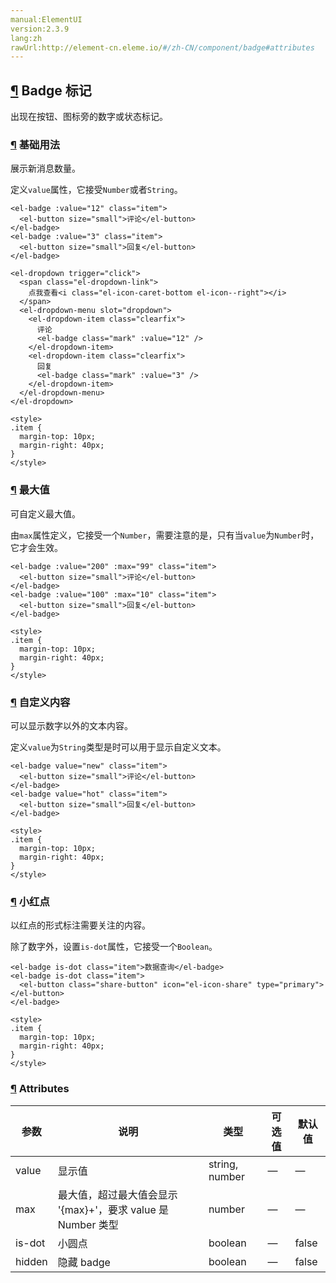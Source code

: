 ```yaml
---
manual:ElementUI
version:2.3.9
lang:zh
rawUrl:http://element-cn.eleme.io/#/zh-CN/component/badge#attributes
---
```



## [¶](%2048 "") Badge 标记<a name="badge-biao-ji"></a>


出现在按钮、图标旁的数字或状态标记。


### [¶](%1938 "") 基础用法<a name="ji-chu-yong-fa"></a>


展示新消息数量。



定义`value`属性，它接受`Number`或者`String`。



```
<el-badge :value="12" class="item">
  <el-button size="small">评论</el-button>
</el-badge>
<el-badge :value="3" class="item">
  <el-button size="small">回复</el-button>
</el-badge>

<el-dropdown trigger="click">
  <span class="el-dropdown-link">
    点我查看<i class="el-icon-caret-bottom el-icon--right"></i>
  </span>
  <el-dropdown-menu slot="dropdown">
    <el-dropdown-item class="clearfix">
      评论
      <el-badge class="mark" :value="12" />
    </el-dropdown-item>
    <el-dropdown-item class="clearfix">
      回复
      <el-badge class="mark" :value="3" />
    </el-dropdown-item>
  </el-dropdown-menu>
</el-dropdown>

<style>
.item {
  margin-top: 10px;
  margin-right: 40px;
}
</style>

```




### [¶](%2049 "") 最大值<a name="zui-da-zhi"></a>


可自定义最大值。



由`max`属性定义，它接受一个`Number`，需要注意的是，只有当`value`为`Number`时，它才会生效。



```
<el-badge :value="200" :max="99" class="item">
  <el-button size="small">评论</el-button>
</el-badge>
<el-badge :value="100" :max="10" class="item">
  <el-button size="small">回复</el-button>
</el-badge>

<style>
.item {
  margin-top: 10px;
  margin-right: 40px;
}
</style>

```




### [¶](%2050 "") 自定义内容<a name="zi-ding-yi-nei-rong"></a>


可以显示数字以外的文本内容。



定义`value`为`String`类型是时可以用于显示自定义文本。



```
<el-badge value="new" class="item">
  <el-button size="small">评论</el-button>
</el-badge>
<el-badge value="hot" class="item">
  <el-button size="small">回复</el-button>
</el-badge>

<style>
.item {
  margin-top: 10px;
  margin-right: 40px;
}
</style>

```




### [¶](%2051 "") 小红点<a name="xiao-hong-dian"></a>


以红点的形式标注需要关注的内容。



除了数字外，设置`is-dot`属性，它接受一个`Boolean`。



```
<el-badge is-dot class="item">数据查询</el-badge>
<el-badge is-dot class="item">
  <el-button class="share-button" icon="el-icon-share" type="primary"></el-button>
</el-badge>

<style>
.item {
  margin-top: 10px;
  margin-right: 40px;
}
</style>

```




### [¶](%1934 "") Attributes<a name="attributes"></a>
参数 | 说明 | 类型 | 可选值 | 默认值 
 ---  |  ---  |  ---  |  ---  |  ---  | 
value | 显示值 | string, number | — | — 
max | 最大值，超过最大值会显示 &#39;{max}+&#39;，要求 value 是 Number 类型 | number | — | — 
is-dot | 小圆点 | boolean | — | false 
hidden | 隐藏 badge | boolean | — | false 

